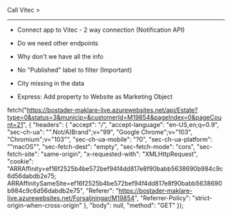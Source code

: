 

Call Vitec >
************
- Connect app to Vitec - 2 way connection (Notification API)
- Do we need other endpoints
- Why don't we have all the info
- No "Published" label to filter (Important)
- City missing in the data

- Express: Add property to Website as Marketing Object

fetch("https://bostader-maklare-live.azurewebsites.net/api/Estate?type=0&status=3&municip=&customerId=M19854&pageIndex=0&pageCount=21", {
  "headers": {
    "accept": "*/*",
    "accept-language": "en-US,en;q=0.9",
    "sec-ch-ua": "\".Not/A)Brand\";v=\"99\", \"Google Chrome\";v=\"103\", \"Chromium\";v=\"103\"",
    "sec-ch-ua-mobile": "?0",
    "sec-ch-ua-platform": "\"macOS\"",
    "sec-fetch-dest": "empty",
    "sec-fetch-mode": "cors",
    "sec-fetch-site": "same-origin",
    "x-requested-with": "XMLHttpRequest",
    "cookie": "ARRAffinity=ef16f2525b4be572bef94f4dd817e8f90babb5638690b984c9c6d56dabdb2e75; ARRAffinitySameSite=ef16f2525b4be572bef94f4dd817e8f90babb5638690b984c9c6d56dabdb2e75",
    "Referer": "https://bostader-maklare-live.azurewebsites.net/Forsaljningar/M19854",
    "Referrer-Policy": "strict-origin-when-cross-origin"
  },
  "body": null,
  "method": "GET"
});
